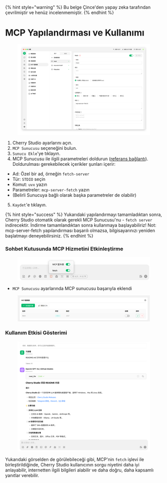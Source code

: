 
{% hint style="warning" %}
Bu belge Çince'den yapay zeka tarafından çevrilmiştir ve henüz incelenmemiştir.
{% endhint %}

# MCP Yapılandırması ve Kullanımı

<figure><img src="../../.gitbook/assets/image (8).png" alt=""><figcaption></figcaption></figure>

1.  Cherry Studio ayarlarını açın.
2.  `MCP Sunucusu` seçeneğini bulun.
3.  `Sunucu Ekle`'ye tıklayın.
4.  MCP Sunucusu ile ilgili parametreleri doldurun ([referans bağlantı](https://github.com/modelcontextprotocol/servers/tree/main/src/fetch)). Doldurulması gerekebilecek içerikler şunları içerir:
   * Ad: Özel bir ad, örneğin `fetch-server`
   * Tür: `STDIO` seçin
   * Komut: `uvx` yazın
   * Parametreler: `mcp-server-fetch` yazın
   * (Belirli Sunucuya bağlı olarak başka parametreler de olabilir)
5.  `Kaydet`'e tıklayın.

{% hint style="success" %}
Yukarıdaki yapılandırmayı tamamladıktan sonra, Cherry Studio otomatik olarak gerekli MCP Sunucusu'nu - `fetch server` indirecektir. İndirme tamamlandıktan sonra kullanmaya başlayabiliriz! Not: mcp-server-fetch yapılandırması başarılı olmazsa, bilgisayarınızı yeniden başlatmayı deneyebilirsiniz.
{% endhint %}

### Sohbet Kutusunda MCP Hizmetini Etkinleştirme

<figure><img src="../../.gitbook/assets/MCP-输入框按钮示例.png" alt=""><figcaption></figcaption></figure>

* `MCP Sunucusu` ayarlarında MCP sunucusu başarıyla eklendi

<figure><img src="../../.gitbook/assets/MCP服务器示例.png" alt=""><figcaption></figcaption></figure>

### **Kullanım Etkisi Gösterimi**

<figure><img src="../../.gitbook/assets/image (1) (1).png" alt=""><figcaption></figcaption></figure>

Yukarıdaki görselden de görülebileceği gibi, MCP'nin `fetch` işlevi ile birleştirildiğinde, Cherry Studio kullanıcının sorgu niyetini daha iyi anlayabilir, internetten ilgili bilgileri alabilir ve daha doğru, daha kapsamlı yanıtlar verebilir.